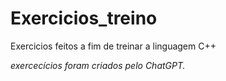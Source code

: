 # Exercicios_treino
Exercicios feitos a fim de treinar a linguagem C++

*exercecícios foram criados pelo ChatGPT.*
